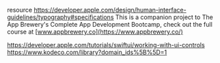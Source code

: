 resource
https://developer.apple.com/design/human-interface-guidelines/typography#specifications
This is a companion project to The App Brewery's Complete App Development Bootcamp, check out the full course at [www.appbrewery.co](https://www.appbrewery.co/)

https://developer.apple.com/tutorials/swiftui/working-with-ui-controls
https://www.kodeco.com/library?domain_ids%5B%5D=1